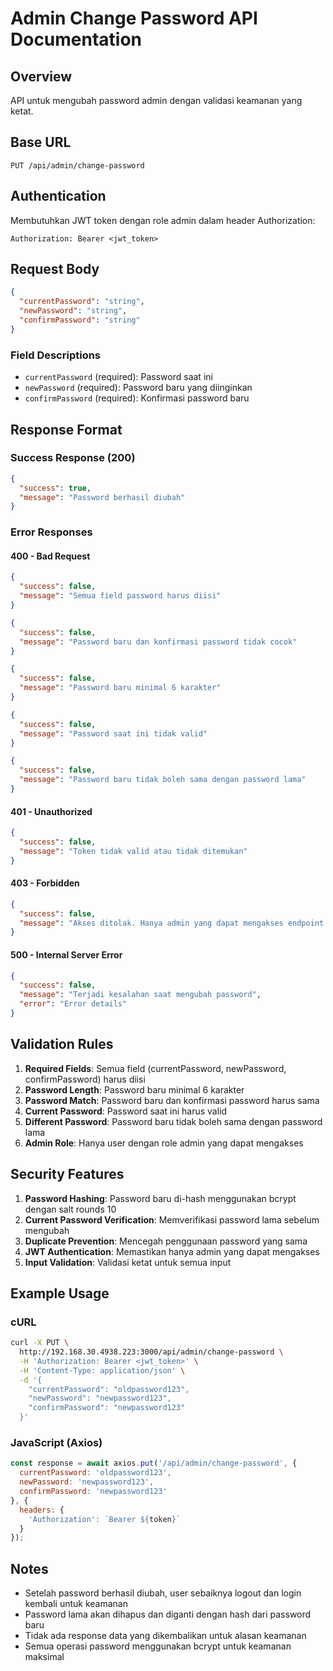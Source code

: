 # Admin Change Password API Documentation

## Overview
API untuk mengubah password admin dengan validasi keamanan yang ketat.

## Base URL
```
PUT /api/admin/change-password
```

## Authentication
Membutuhkan JWT token dengan role admin dalam header Authorization:
```
Authorization: Bearer <jwt_token>
```

## Request Body
```json
{
  "currentPassword": "string",
  "newPassword": "string", 
  "confirmPassword": "string"
}
```

### Field Descriptions
- `currentPassword` (required): Password saat ini
- `newPassword` (required): Password baru yang diinginkan
- `confirmPassword` (required): Konfirmasi password baru

## Response Format

### Success Response (200)
```json
{
  "success": true,
  "message": "Password berhasil diubah"
}
```

### Error Responses

#### 400 - Bad Request
```json
{
  "success": false,
  "message": "Semua field password harus diisi"
}
```

```json
{
  "success": false,
  "message": "Password baru dan konfirmasi password tidak cocok"
}
```

```json
{
  "success": false,
  "message": "Password baru minimal 6 karakter"
}
```

```json
{
  "success": false,
  "message": "Password saat ini tidak valid"
}
```

```json
{
  "success": false,
  "message": "Password baru tidak boleh sama dengan password lama"
}
```

#### 401 - Unauthorized
```json
{
  "success": false,
  "message": "Token tidak valid atau tidak ditemukan"
}
```

#### 403 - Forbidden
```json
{
  "success": false,
  "message": "Akses ditolak. Hanya admin yang dapat mengakses endpoint ini"
}
```

#### 500 - Internal Server Error
```json
{
  "success": false,
  "message": "Terjadi kesalahan saat mengubah password",
  "error": "Error details"
}
```

## Validation Rules

1. **Required Fields**: Semua field (currentPassword, newPassword, confirmPassword) harus diisi
2. **Password Length**: Password baru minimal 6 karakter
3. **Password Match**: Password baru dan konfirmasi password harus sama
4. **Current Password**: Password saat ini harus valid
5. **Different Password**: Password baru tidak boleh sama dengan password lama
6. **Admin Role**: Hanya user dengan role admin yang dapat mengakses

## Security Features

1. **Password Hashing**: Password baru di-hash menggunakan bcrypt dengan salt rounds 10
2. **Current Password Verification**: Memverifikasi password lama sebelum mengubah
3. **Duplicate Prevention**: Mencegah penggunaan password yang sama
4. **JWT Authentication**: Memastikan hanya admin yang dapat mengakses
5. **Input Validation**: Validasi ketat untuk semua input

## Example Usage

### cURL
```bash
curl -X PUT \
  http://192.168.30.4938.223:3000/api/admin/change-password \
  -H 'Authorization: Bearer <jwt_token>' \
  -H 'Content-Type: application/json' \
  -d '{
    "currentPassword": "oldpassword123",
    "newPassword": "newpassword123",
    "confirmPassword": "newpassword123"
  }'
```

### JavaScript (Axios)
```javascript
const response = await axios.put('/api/admin/change-password', {
  currentPassword: 'oldpassword123',
  newPassword: 'newpassword123',
  confirmPassword: 'newpassword123'
}, {
  headers: {
    'Authorization': `Bearer ${token}`
  }
});
```

## Notes

- Setelah password berhasil diubah, user sebaiknya logout dan login kembali untuk keamanan
- Password lama akan dihapus dan diganti dengan hash dari password baru
- Tidak ada response data yang dikembalikan untuk alasan keamanan
- Semua operasi password menggunakan bcrypt untuk keamanan maksimal 